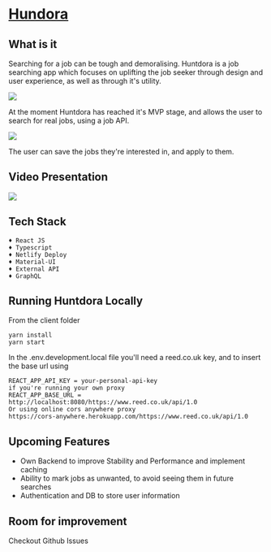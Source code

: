 # [Hundora](https://huntdora.netlify.app/)

## What is it

Searching for a job can be tough and demoralising. Huntdora is a job searching app which focuses on uplifting the job seeker through design and user experience, as well as through it's utility.

<img src="https://github.com/Snugles/bid-local/blob/development/readme%20assets/screens.jpg"></img>

At the moment Huntdora has reached it's MVP stage, and allows the user to search for real jobs, using a job API.  

<img src="https://github.com/Snugles/bid-local/blob/development/readme%20assets/screen6.jpg"></img>

The user can save the jobs they're interested in, and apply to them. 

## Video Presentation

<img src="https://github.com/Snugles/bid-local/blob/development/readme%20assets/screen6.jpg"></img>

## Tech Stack

```
♦ React JS
♦ Typescript
♦ Netlify Deploy
♦ Material-UI
♦ External API
♦ GraphQL
```

## Running Huntdora Locally

From the client folder

```
yarn install
yarn start
```

In the .env.development.local file you'll need a reed.co.uk key, and to insert the base url using

```
REACT_APP_API_KEY = your-personal-api-key
if you're running your own proxy
REACT_APP_BASE_URL = http://localhost:8080/https://www.reed.co.uk/api/1.0
Or using online cors anywhere proxy
https://cors-anywhere.herokuapp.com/https://www.reed.co.uk/api/1.0
```

## Upcoming Features

- Own Backend to improve Stability and Performance and implement caching
- Ability to mark jobs as unwanted, to avoid seeing them in future searches
- Authentication and DB to store user information

## Room for improvement

Checkout Github Issues